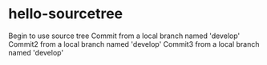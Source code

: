 # hello-sourcetree
Begin to use source tree
Commit from a local branch named 'develop'
Commit2 from a local branch named 'develop'
Commit3 from a local branch named 'develop'